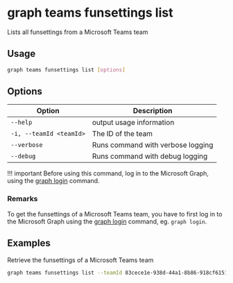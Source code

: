 # graph teams funsettings list

Lists all funsettings from a Microsoft Teams team

## Usage

```sh
graph teams funsettings list [options]
```

## Options

Option|Description
------|-----------
`--help`|output usage information
`-i, --teamId <teamId>`|The ID of the team
`--verbose`|Runs command with verbose logging
`--debug`|Runs command with debug logging

!!! important
    Before using this command, log in to the Microsoft Graph, using the [graph login](../login.md) command.

### Remarks

To get the funsettings of a Microsoft Teams team, you have to first log in to the Microsoft Graph using the [graph login](../login.md) command, eg. `graph login`.


## Examples

Retrieve the funsettings of a Microsoft Teams team

```sh
graph teams funsettings list --teamId 83cece1e-938d-44a1-8b86-918cf6151957
```